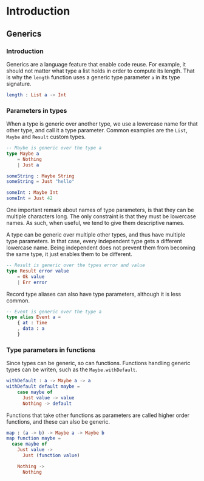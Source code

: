 # Introduction

## Generics

### Introduction

Generics are a language feature that enable code reuse.
For example, it should not matter what type a list holds in order to compute its length.
That is why the `length` function uses a generic type parameter `a` in its type signature.

```elm
length : List a -> Int
```

### Parameters in types

When a type is generic over another type, we use a lowercase name for that other type, and call it a type parameter.
Common examples are the `List`, `Maybe` and `Result` custom types.

```elm
-- Maybe is generic over the type a
type Maybe a
    = Nothing
    | Just a

someString : Maybe String
someString = Just "hello"

someInt : Maybe Int
someInt = Just 42
```

One important remark about names of type parameters, is that they can be multiple characters long.
The only constraint is that they must be lowercase names.
As such, when useful, we tend to give them descriptive names.

A type can be generic over multiple other types, and thus have multiple type parameters.
In that case, every independent type gets a different lowercase name.
Being independent does not prevent them from becoming the same type, it just enables them to be different.

```elm
-- Result is generic over the types error and value
type Result error value
    = Ok value
    | Err error
```

Record type aliases can also have type parameters, although it is less common.

```elm
-- Event is generic over the type a
type alias Event a =
    { at : Time
    , data : a 
    }
```

### Type parameters in functions

Since types can be generic, so can functions.
Functions handling generic types can be writen, such as the `Maybe.withDefault`.

```elm
withDefault : a -> Maybe a -> a
withDefault default maybe =
    case maybe of
      Just value -> value
      Nothing -> default
```

Functions that take other functions as parameters are called higher order functions, and these can also be generic.

```elm
map : (a -> b) -> Maybe a -> Maybe b
map function maybe =
  case maybe of
    Just value ->
      Just (function value)

    Nothing ->
      Nothing
```
